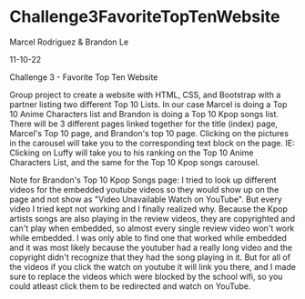 # Challenge3FavoriteTopTenWebsite

Marcel Rodriguez & Brandon Le

11-10-22

Challenge 3 - Favorite Top Ten Website

Group project to create a website with HTML, CSS, and Bootstrap with a partner listing two different Top 10 Lists. In our case Marcel is doing a Top 10 Anime Characters list and Brandon is doing a Top 10 Kpop songs list. There will be 3 different pages linked together for the title (index) page, Marcel's Top 10 page, and Brandon's top 10 page. Clicking on the pictures in the carousel will take you to the corresponding text block on the page. IE: Clicking on Luffy will take you to his ranking on the Top 10 Anime Characters List, and the same for the Top 10 Kpop songs carousel.

Note for Brandon's Top 10 Kpop Songs page: I tried to look up different videos for the embedded youtube videos so they would show up on the page and not show as "Video Unavailable Watch on YouTube". But every video I tried kept not working and I finally realized why. Because the Kpop artists songs are also playing in the review videos, they are copyrighted and can't play when embedded, so almost every single review video won't work while embedded. I was only able to find one that worked while embedded and it was most likely because the youtuber had a really long video and the copyright didn't recognize that they had the song playing in it. But for all of the videos if you click the watch on youtube it will link you there, and I made sure to replace the videos which were blocked by the school wifi, so you could atleast click them to be redirected and watch on YouTube.
